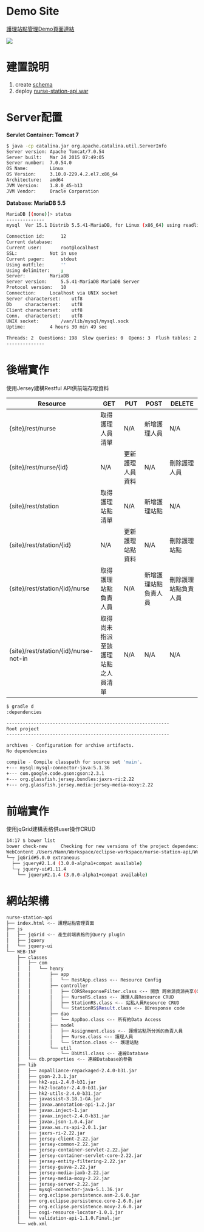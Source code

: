 # Demo Site
[護理站點管理Demo頁面連結](http://ec2-52-26-138-212.us-west-2.compute.amazonaws.com:8080/nurse-station-api/)

![](https://github.com/hamn07/practice-nurse-station/blob/master/Screenshot.jpg)
# 建置說明
1. create [schema](https://github.com/hamn07/practice-nurse-station/blob/master/create-schema.sql)
2. deploy [nurse-station-api.war](https://github.com/hamn07/practice-nurse-station/blob/master/nurse-station-api.war?raw=true)

# Server配置
**Servlet Container: Tomcat 7**
```sh
$ java -cp catalina.jar org.apache.catalina.util.ServerInfo
Server version: Apache Tomcat/7.0.54
Server built:   Mar 24 2015 07:49:05
Server number:  7.0.54.0
OS Name:        Linux
OS Version:     3.10.0-229.4.2.el7.x86_64
Architecture:   amd64
JVM Version:    1.8.0_45-b13
JVM Vendor:     Oracle Corporation
```

**Database: MariaDB 5.5**
```sh
MariaDB [(none)]> status
--------------
mysql  Ver 15.1 Distrib 5.5.41-MariaDB, for Linux (x86_64) using readline 5.1

Connection id:		12
Current database:
Current user:		root@localhost
SSL:			Not in use
Current pager:		stdout
Using outfile:		''
Using delimiter:	;
Server:			MariaDB
Server version:		5.5.41-MariaDB MariaDB Server
Protocol version:	10
Connection:		Localhost via UNIX socket
Server characterset:	utf8
Db     characterset:	utf8
Client characterset:	utf8
Conn.  characterset:	utf8
UNIX socket:		/var/lib/mysql/mysql.sock
Uptime:			4 hours 30 min 49 sec

Threads: 2  Questions: 198  Slow queries: 0  Opens: 3  Flush tables: 2  Open tables: 29  Queries per second avg: 0.012
--------------
```
# 後端實作
使用Jersey建構Restful API供前端存取資料

|Resource|GET|PUT|POST|DELETE|
|--------|---|---|----|------|
|{site}/rest/nurse|取得護理人員清單|N/A|新增護理人員|N/A|
|{site}/rest/nurse/{id}|N/A|更新護理人員資料|N/A|刪除護理人員|
|{site}/rest/station|取得護理站點清單|N/A|新增護理站點|N/A|
|{site}/rest/station/{id}|N/A|更新護理站點資料|N/A|刪除護理站點|
|{site}/rest/station/{id}/nurse|取得護理站點負責人員|N/A|新增護理站點負責人員|刪除護理站點負責人員|
|{site}/rest/station/{id}/nurse-not-in|取得尚未指派至該護理站點之人員清單|N/A|N/A|N/A|





```sh
$ gradle d
:dependencies

------------------------------------------------------------
Root project
------------------------------------------------------------

archives - Configuration for archive artifacts.
No dependencies

compile - Compile classpath for source set 'main'.
+--- mysql:mysql-connector-java:5.1.36
+--- com.google.code.gson:gson:2.3.1
+--- org.glassfish.jersey.bundles:jaxrs-ri:2.22
+--- org.glassfish.jersey.media:jersey-media-moxy:2.22
```
# 前端實作
使用jqGrid建構表格供user操作CRUD
```sh
14:17 $ bower list
bower check-new     Checking for new versions of the project dependencies...
WebContent /Users/Hamn/Workspace/eclipse-workspace/nurse-station-api/WebContent
└─┬ jqGrid#5.0.0 extraneous
  ├── jquery#2.1.4 (3.0.0-alpha1+compat available)
  └─┬ jquery-ui#1.11.4
    └── jquery#2.1.4 (3.0.0-alpha1+compat available)
```
# 網站架構
```sh
nurse-station-api
├── index.html <-- 護理站點管理頁面
├── js
│   ├── jqGrid <-- 產生前端表格的jQuery plugin
│   ├── jquery
│   └── jquery-ui
└── WEB-INF
    ├── classes
    │   ├── com
    │   │   └── henry
    │   │       ├── app
    │   │       │   └── RestApp.class <-- Resource Config
    │   │       ├── controller
    │   │       │   ├── CORSResponseFilter.class <-- 開放 跨來源資源共享(Cross-Origin Resource Sharing, CORS)
    │   │       │   ├── NurseRS.class <-- 護理人員Resource CRUD
    │   │       │   ├── StationRS.class <-- 站點人員Resource CRUD
    │   │       │   └── StationRS$Result.class <-- 回response code
    │   │       ├── dao
    │   │       │   └── AppDao.class <-- 所有的Data Access
    │   │       ├── model
    │   │       │   ├── Assignment.class <-- 護理站點所分派的負責人員
    │   │       │   ├── Nurse.class <-- 護理人員
    │   │       │   └── Station.class <-- 護理站點
    │   │       └── util
    │   │           └── DbUtil.class <-- 連線Database
    │   └── db.properties <-- 連線Database的參數
    ├── lib
    │   ├── aopalliance-repackaged-2.4.0-b31.jar
    │   ├── gson-2.3.1.jar
    │   ├── hk2-api-2.4.0-b31.jar
    │   ├── hk2-locator-2.4.0-b31.jar
    │   ├── hk2-utils-2.4.0-b31.jar
    │   ├── javassist-3.18.1-GA.jar
    │   ├── javax.annotation-api-1.2.jar
    │   ├── javax.inject-1.jar
    │   ├── javax.inject-2.4.0-b31.jar
    │   ├── javax.json-1.0.4.jar
    │   ├── javax.ws.rs-api-2.0.1.jar
    │   ├── jaxrs-ri-2.22.jar
    │   ├── jersey-client-2.22.jar
    │   ├── jersey-common-2.22.jar
    │   ├── jersey-container-servlet-2.22.jar
    │   ├── jersey-container-servlet-core-2.22.jar
    │   ├── jersey-entity-filtering-2.22.jar
    │   ├── jersey-guava-2.22.jar
    │   ├── jersey-media-jaxb-2.22.jar
    │   ├── jersey-media-moxy-2.22.jar
    │   ├── jersey-server-2.22.jar
    │   ├── mysql-connector-java-5.1.36.jar
    │   ├── org.eclipse.persistence.asm-2.6.0.jar
    │   ├── org.eclipse.persistence.core-2.6.0.jar
    │   ├── org.eclipse.persistence.moxy-2.6.0.jar
    │   ├── osgi-resource-locator-1.0.1.jar
    │   └── validation-api-1.1.0.Final.jar
    └── web.xml

```
